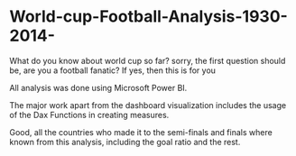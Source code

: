 # World-cup-Football-Analysis-1930-2014-
What do you know about world cup so far? sorry, the first question should be, are you a football fanatic? If yes, then this is for you

All analysis was done using Microsoft Power BI.

The major work apart from the dashboard visualization includes the usage of the Dax Functions in creating measures.

Good, all the countries who made it to the semi-finals and finals where known from this analysis, including the goal ratio and the rest.


